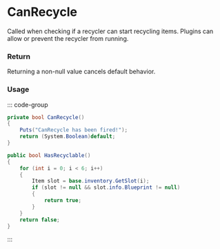 <Badge type="danger" text="Carbon Compatible"/><Badge type="warning" text="Oxide Compatible"/>
# CanRecycle
Called when checking if a recycler can start recycling items. Plugins can allow or prevent the recycler from running.
### Return
Returning a non-null value cancels default behavior.

### Usage
::: code-group
```csharp [Example]
private bool CanRecycle()
{
	Puts("CanRecycle has been fired!");
	return (System.Boolean)default;
}
```
```csharp [Source — Assembly-CSharp @ Recycler]
public bool HasRecyclable()
{
	for (int i = 0; i < 6; i++)
	{
		Item slot = base.inventory.GetSlot(i);
		if (slot != null && slot.info.Blueprint != null)
		{
			return true;
		}
	}
	return false;
}

```
:::
